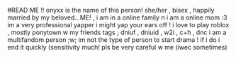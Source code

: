#READ ME !!
onyxx is the name of this person!
she/her , bisex , happily married by my beloved...ME! , i am in a online family n i am a online mom :3
im  a very professional yapper i might yap your ears off !
i love to play roblox , mostly ponytown w my friends 
tags ; dniuf , dniuid , w2i , c+h , dnc
i am a multifandom person ;w;
im not the type of person to start drama ! if i do i end it quickly (sensitivity much! pls be very careful w me (iwec sometimes)
